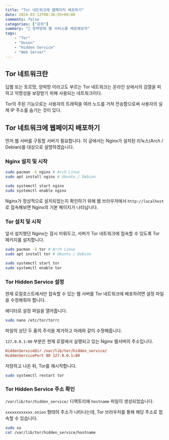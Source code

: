 ```yaml
---
title: "Tor 네트워크에 웹페이지 배포하기"
date: 2024-03-12T00:36:55+09:00
comments: false
categories: ["강좌"]
summary: "🧅 양파망에 웹 서비스를 배포해보자"
tags:
    - "Tor"
    - "Onion"
    - "Hidden Service"
    - "Web Server"
---
```


## Tor 네트워크란

딥웹 또는 토르망, 양파망 이라고도 부르는 Tor 네트워크는 온라인 상에서의 검열을 피하고 익명성을 보장받기 위해 사용되는 네트워크이다.

Tor의 주된 기능으로는 사용자의 트래픽을 여러 노드를 거쳐 전송함으로써 사용자의 실제 IP 주소를 숨기는 것이 있다.

## Tor 네트워크에 웹페이지 배포하기

먼저 웹 서버를 구동할 서버가 필요합니다. 이 글에서는 Nginx가 설치된 리눅스(Arch / Debian)를 대상으로 설명하겠습니다.

### Nginx 설치 및 시작

```bash
sudo pacman -S nginx # Arch Linux
sudo apt install nginx # Ubuntu / Debian

sudo systemctl start nginx
sudo systemctl enable nginx
```

Nginx가 정상적으로 설치되었는지 확인하기 위해 웹 브라우저에서 `http://localhost`로 접속해보면 Nginx의 기본 페이지가 나타납니다.

### Tor 설치 및 시작

앞서 설치했던 Nginx는 잠시 미뤄두고, 서버가 Tor 네트워크에 접속할 수 있도록 Tor 페키지를 설치합니다.

```bash
sudo pacman -S tor # Arch Linux
sudo apt install tor # Ubuntu / Debian

sudo systemctl start tor
sudo systemctl enable tor
```

### Tor Hidden Service 설정

현재 로컬호스트에서만 접속할 수 있는 웹 서버를 Tor 네트워크에 배포하려면 설정 파일을 수정해줘야 합니다.

에디터로 설정 파일을 열어줍니다.

```bash
sudo nano /etc/tor/torrc
```

파일의 상단 두 줄의 주석을 제거하고 아래와 같이 수정해줍니다.

`127.0.0.1:80` 부분은 현재 로컬에서 실행되고 있는 Nginx 웹서버의 주소입니다.

```conf
HiddenServiceDir /var/lib/tor/hidden_service/
HiddenServicePort 80 127.0.0.1:80
```

저장하고 나온 뒤, Tor를 재시작합니다.

```bash
sudo systemctl restart tor
```

### Tor Hidden Service 주소 확인

`/var/lib/tor/hidden_service/` 디렉토리에 `hostname` 파일이 생성되었습니다.

`xxxxxxxxxxxx.onion` 형태의 주소가 나타나는데, Tor 브라우저를 통해 해당 주소로 접속할 수 있습니다.

```bash
sudo su
cat /var/lib/tor/hidden_service/hostname
```
